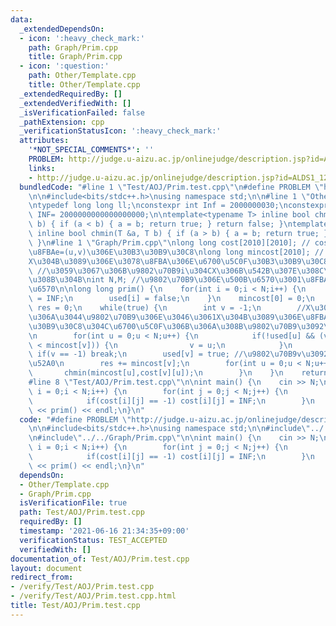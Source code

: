 ```yaml
---
data:
  _extendedDependsOn:
  - icon: ':heavy_check_mark:'
    path: Graph/Prim.cpp
    title: Graph/Prim.cpp
  - icon: ':question:'
    path: Other/Template.cpp
    title: Other/Template.cpp
  _extendedRequiredBy: []
  _extendedVerifiedWith: []
  _isVerificationFailed: false
  _pathExtension: cpp
  _verificationStatusIcon: ':heavy_check_mark:'
  attributes:
    '*NOT_SPECIAL_COMMENTS*': ''
    PROBLEM: http://judge.u-aizu.ac.jp/onlinejudge/description.jsp?id=ALDS1_12_A&lang=jp
    links:
    - http://judge.u-aizu.ac.jp/onlinejudge/description.jsp?id=ALDS1_12_A&lang=jp
  bundledCode: "#line 1 \"Test/AOJ/Prim.test.cpp\"\n#define PROBLEM \"http://judge.u-aizu.ac.jp/onlinejudge/description.jsp?id=ALDS1_12_A&lang=jp\"\
    \n\n#include<bits/stdc++.h>\nusing namespace std;\n\n#line 1 \"Other/Template.cpp\"\
    \ntypedef long long ll;\nconstexpr int Inf = 2000000030;\nconstexpr long long\
    \ INF= 2000000000000000000;\n\ntemplate<typename T> inline bool chmax(T &a, T\
    \ b) { if (a < b) { a = b; return true; } return false; }\ntemplate<typename T>\
    \ inline bool chmin(T &a, T b) { if (a > b) { a = b; return true; } return false;\
    \ }\n#line 1 \"Graph/Prim.cpp\"\nlong long cost[2010][2010]; // cost[u][v]\u306F\
    \u8FBAe=(u,v)\u306E\u30B3\u30B9\u30C8\nlong long mincost[2010]; // \u96C6\u5408\
    X\u304B\u3089\u306E\u3078\u8FBA\u306E\u6700\u5C0F\u30B3\u30B9\u30C8\nbool used[2010];\
    \ //\u3059\u3067\u306B\u9802\u70B9i\u304CX\u306B\u542B\u307E\u308C\u3066\u3044\
    \u308B\u304B\nint N,M; //\u9802\u70B9\u306E\u500B\u6570\u3001\u8FBA\u306E\u672C\
    \u6570\n\nlong long prim() {\n    for(int i = 0;i < N;i++) {\n        mincost[i]\
    \ = INF;\n        used[i] = false;\n    }\n    mincost[0] = 0;\n    long long\
    \ res = 0;\n    while(true) {\n        int v = -1;\n        //X\u306B\u5C5E\u3055\
    \u306A\u3044\u9802\u70B9\u306E\u3046\u3061X\u304B\u3089\u306E\u8FBA\u306E\u30B3\
    \u30B9\u30C8\u304C\u6700\u5C0F\u306B\u306A\u308B\u9802\u70B9\u3092\u63A2\u3059\
    \n        for(int u = 0;u < N;u++) {\n            if(!used[u] && (v == -1 || mincost[u]\
    \ < mincost[v])) {\n                v = u;\n            }\n        }\n       \
    \ if(v == -1) break;\n        used[v] = true; //\u9802\u70B9v\u3092X\u306B\u8FFD\
    \u52A0\n        res += mincost[v];\n        for(int u = 0;u < N;u++) {\n     \
    \       chmin(mincost[u],cost[v][u]);\n        }\n    }\n    return res;\n}\n\
    #line 8 \"Test/AOJ/Prim.test.cpp\"\n\nint main() {\n    cin >> N;\n    for(int\
    \ i = 0;i < N;i++) {\n        for(int j = 0;j < N;j++) {\n            cin >> cost[i][j];\n\
    \            if(cost[i][j] == -1) cost[i][j] = INF;\n        }\n    }\n    cout\
    \ << prim() << endl;\n}\n"
  code: "#define PROBLEM \"http://judge.u-aizu.ac.jp/onlinejudge/description.jsp?id=ALDS1_12_A&lang=jp\"\
    \n\n#include<bits/stdc++.h>\nusing namespace std;\n\n#include\"../../Other/Template.cpp\"\
    \n#include\"../../Graph/Prim.cpp\"\n\nint main() {\n    cin >> N;\n    for(int\
    \ i = 0;i < N;i++) {\n        for(int j = 0;j < N;j++) {\n            cin >> cost[i][j];\n\
    \            if(cost[i][j] == -1) cost[i][j] = INF;\n        }\n    }\n    cout\
    \ << prim() << endl;\n}\n"
  dependsOn:
  - Other/Template.cpp
  - Graph/Prim.cpp
  isVerificationFile: true
  path: Test/AOJ/Prim.test.cpp
  requiredBy: []
  timestamp: '2021-06-16 21:34:35+09:00'
  verificationStatus: TEST_ACCEPTED
  verifiedWith: []
documentation_of: Test/AOJ/Prim.test.cpp
layout: document
redirect_from:
- /verify/Test/AOJ/Prim.test.cpp
- /verify/Test/AOJ/Prim.test.cpp.html
title: Test/AOJ/Prim.test.cpp
---
```

